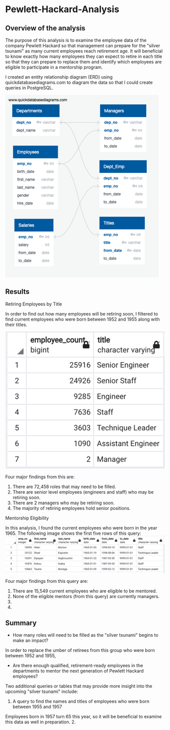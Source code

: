# Pewlett-Hackard-Analysis

## Overview of the analysis

The purpose of this analysis is to examine the employee data of the company Pewlett Hackard so that management can prepare for the "silver tsunami" as many current employees reach retirement age. It will beneficial to know exactly how many employees they can expect to retire in each title so that they can prepare to replace them and identify which employees are eligible to participate in a mentorship program.

I created an entity relationship diagram (ERD) using quickdatabasediagrams.com to diagram the data so that I could create queries in PostgreSQL.

![EmployeesDB](https://github.com/stephperillo/Pewlett-Hackard-Analysis/blob/main/EmployeeDB.png)

## Results

Retiring Employees by Title

In order to find out how many employees will be retiring soon, I filtered to find current employees who were born between 1952 and 1955 along with their titles.

![retiring_titles.png](https://github.com/stephperillo/Pewlett-Hackard-Analysis/blob/main/Data/retiring_titles.png)

Four major findings from this are:
1. There are 72,458 roles that may need to be filled.
2. There are senior level employees (engineers and staff) who may be retiring soon.
3. There are 2 managers who may be retiring soon.
4. The majority of retiring employees hold senior positions.

Mentorship Eligibility

In this analysis, I found the current employees who were born in the year 1965.
The following image shows the first five rows of this query:
![mentorship_elig.png](https://github.com/stephperillo/Pewlett-Hackard-Analysis/blob/main/Data/mentorship_elig.png)

Four major findings from this query are:
1. There are 15,549 current employees who are eligible to be mentored.
2. None of the eligible mentors (from this query) are currently managers.
3. 
4. 

## Summary

- How many roles will need to be filled as the "silver tsunami" begins to make an impact?

In order to replace the umber of retirees from this group who were born between 1952 and 1955, 

- Are there enough qualified, retirement-ready employees in the departments to mentor the next generation of Pewlett Hackard employees?



Two additional queries or tables that may provide more insight into the upcoming "silver tsunami" include:

1. A query to find the names and titles of employees who were born between 1955 and 1957

  Employees born in 1957 turn 65 this year, so it will be beneficial to examine this data as well in preparation. 
2. 
